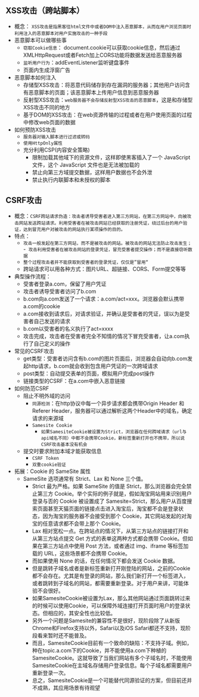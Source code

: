 ## XSS攻击（跨站脚本）
- 概念： `XSS攻击是指黑客往html文件中或者DOM中注入恶意脚本，从而在用户浏览页面时利用注入的恶意脚本对用户实施攻击的一种手段`
- 恶意脚本可以做哪些事
  - `窃取Cookie信息`： document.cookie可以获取cookie信息，然后通过XMLHttpRequest或者Fetch加上CORS功能将数据发送给恶意服务器
  - `监听用户行为`：addEventListener监听键盘事件
  - 页面内生成浮窗广告
- 恶意脚本如何注入
  - 存储型XSS攻击：将恶意代码储存到存在漏洞的服务器；其他用户访问含有恶意脚本的页面；该恶意脚本上传用户信息到恶意服务器
  - 反射型XSS攻击：`web服务器不会存储反射型XSS攻击的恶意脚本`，这是和存储型XSS攻击不同的地方
  - 基于DOM的XSS攻击：在web资源传输的过程或者在用户使用页面的过程中修改web页面的数据
- 如何预防XSS攻击
  - `服务器对输入脚本进行过滤或转码`
  - `使用HttpOnly属性`
  - 充分利用CSP(内容安全策略)
    - 限制加载其他域下的资源文件，这样即使黑客插入了一个 JavaScript 文件，这个 JavaScript 文件也是无法被加载的
    - 禁止向第三方域提交数据，这样用户数据也不会外泄
    - 禁止执行内联脚本和未授权的脚本

## CSRF攻击
- 概念：`CSRF跨站请求伪造：攻击者诱导受害者进入第三方网站，在第三方网站中，向被攻击网站发送跨站请求。利用受害者在被攻击网站已经获取的注册凭证，绕过后台的用户验证，达到冒充用户对被攻击的网站执行某项操作的目的。`
- 特点：
  - `攻击一般发起在第三方网站，而不是被攻击的网站。被攻击的网站无法防止攻击发生；`
  -` 攻击利用受害者在被攻击网站的登录凭证，冒充受害者提交操作；而不是直接窃听数据`
  - `整个过程攻击者并不能获取到受害者的登录凭证，仅仅是”冒用“`
  - 跨站请求可以用各种方式：图片URL、超链接、CORS、Form提交等等
- 典型操作流程：
  - 受害者登录a.com，保留了用户凭证
  - 攻击者诱导受害者访问了b.com
  - b.com向a.com发送了一个请求：a.com/act=xxx。浏览器会默认携带a.com的cookie
  - a.com接收到请求后，对请求验证，并确认是受害者的凭证，误以为是受害者自己发送的请求
  - b.com以受害者的名义执行了act=xxxx
  - 攻击完成，攻击者在受害者完全不知情的情况下冒充受害者，让a.com执行了自己定义的操作
- 常见的CSRF攻击
  - get类型：受害者访问含有b.com的图片页面后，浏览器会自动向b.com发起http请求，b.com就会收到包含用户凭证的一次跨域请求
  - post类型：自动提交表单的页面，模拟用户完成post操作
  - 链接类型的CSRF：在a.com中嵌入恶意链接
- 如何防范CSRF
  - 阻止不明外域的访问
    - `同源检测`：在http协议中每一个异步请求都会携带Origin Header 和 Referer Header，服务器可以通过解析这两个Header中的域名，确定请求的来源域
    - `Samesite Cookie`
      - `如果SamesiteCookie被设置为Strict，浏览器在任何跨域请求（url与api域名不同）中都不会携带Cookie，新标签重新打开也不携带，所以说CSRF攻击基本没有机会` 
  - 提交时要求附加本域才能获取信息
    - `CSRF Token`
    - `双重cookie验证`
- 拓展：Cookie 的 SameSite 属性
  - SameSite 选项通常有 Strict、Lax 和 None 三个值。
    - Strict 最为严格。如果 SameSite 的值是 Strict，那么浏览器会完全禁止第三方 Cookie。举个实际的例子就是，假如淘宝网站用来识别用户登录与否的 Cookie 被设置成了 Samesite=Strict，那么用户从百度搜索页面甚至天猫页面的链接点击进入淘宝后，淘宝都不会是登录状态，因为淘宝的服务器不会接受到那个 Cookie，其它网站发起的对淘宝的任意请求都不会带上那个 Cookie。
    - Lax 相对宽松一点。在跨站点的情况下，从第三方站点的链接打开和从第三方站点提交 Get 方式的表单这两种方式都会携带 Cookie。但如果在第三方站点中使用 Post 方法，或者通过 img、iframe 等标签加载的 URL，这些场景都不会携带 Cookie。
    - 而如果使用 None 的话，在任何情况下都会发送 Cookie 数据。
    - 但是跳转子域名或者是新标签重新打开刚登陆的网站，之前的Cookie都不会存在。尤其是有登录的网站，那么我们新打开一个标签进入，或者跳转到子域名的网站，都需要重新登录。对于用户来讲，可能体验不会很好。
    - 如果SamesiteCookie被设置为Lax，那么其他网站通过页面跳转过来的时候可以使用Cookie，可以保障外域连接打开页面时用户的登录状态。但相应的，其安全性也比较低。
    - 另外一个问题是Samesite的兼容性不是很好，现阶段除了从新版Chrome和Firefox支持以外，Safari以及iOS Safari都还不支持，现阶段看来暂时还不能普及。
    - 而且，SamesiteCookie目前有一个致命的缺陷：不支持子域。例如，种在topic.a.com下的Cookie，并不能使用a.com下种植的SamesiteCookie。这就导致了当我们网站有多个子域名时，不能使用SamesiteCookie在主域名存储用户登录信息。每个子域名都需要用户重新登录一次。
    - 总之，SamesiteCookie是一个可能替代同源验证的方案，但目前还并不成熟，其应用场景有待观望

